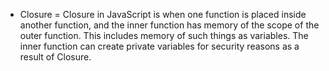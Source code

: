 - Closure = Closure in JavaScript is when one function is placed inside another function, and the inner function has memory of the scope of the outer function. This includes memory of such things as variables. The inner function can create private variables for security reasons as a result of Closure.